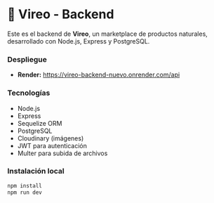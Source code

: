 # 🌿 Vireo - Backend

Este es el backend de **Vireo**, un marketplace de productos naturales, desarrollado con Node.js, Express y PostgreSQL.

### Despliegue
- **Render:** https://vireo-backend-nuevo.onrender.com/api

### Tecnologías
- Node.js
- Express
- Sequelize ORM
- PostgreSQL
- Cloudinary (imágenes)
- JWT para autenticación
- Multer para subida de archivos

### Instalación local

```bash
npm install
npm run dev
